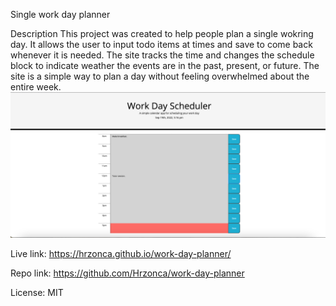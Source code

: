 Single work day planner

Description 
This project was created to help people plan a single wokring day. It allows the user to input todo items at times and save to come back whenever it is needed. The site tracks the time and changes the schedule block to indicate weather the events are in the past, present, or future. The site is a simple way to plan a day without feeling overwhelmed about the entire week.
![page.png](assets/page.png)

Live link:
https://hrzonca.github.io/work-day-planner/

Repo link:
https://github.com/Hrzonca/work-day-planner

License:
MIT